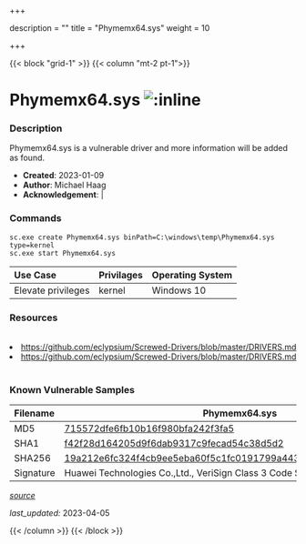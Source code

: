 +++

description = ""
title = "Phymemx64.sys"
weight = 10

+++


{{< block "grid-1" >}}
{{< column "mt-2 pt-1">}}


# Phymemx64.sys ![:inline](/images/twitter_verified.png) 


### Description

Phymemx64.sys is a vulnerable driver and more information will be added as found.

- **Created**: 2023-01-09
- **Author**: Michael Haag
- **Acknowledgement**:  | [](https://twitter.com/)

### Commands

```
sc.exe create Phymemx64.sys binPath=C:\windows\temp\Phymemx64.sys type=kernel
sc.exe start Phymemx64.sys
```

| Use Case | Privilages | Operating System | 
|:---- | ---- | ---- |
| Elevate privileges | kernel | Windows 10 |

### Resources
<br>
<li><a href=" https://github.com/eclypsium/Screwed-Drivers/blob/master/DRIVERS.md"> https://github.com/eclypsium/Screwed-Drivers/blob/master/DRIVERS.md</a></li>
<li><a href="https://github.com/eclypsium/Screwed-Drivers/blob/master/DRIVERS.md">https://github.com/eclypsium/Screwed-Drivers/blob/master/DRIVERS.md</a></li>
<br>

### Known Vulnerable Samples

| Filename | Phymemx64.sys |
|:---- | ---- | 
| MD5 | <a href="https://www.virustotal.com/gui/file/715572dfe6fb10b16f980bfa242f3fa5">715572dfe6fb10b16f980bfa242f3fa5</a> |
| SHA1 | <a href="https://www.virustotal.com/gui/file/f42f28d164205d9f6dab9317c9fecad54c38d5d2">f42f28d164205d9f6dab9317c9fecad54c38d5d2</a> |
| SHA256 | <a href="https://www.virustotal.com/gui/file/19a212e6fc324f4cb9ee5eba60f5c1fc0191799a4432265cbeaa3307c76a7fc0">19a212e6fc324f4cb9ee5eba60f5c1fc0191799a4432265cbeaa3307c76a7fc0</a> |
| Signature | Huawei Technologies Co.,Ltd., VeriSign Class 3 Code Signing 2010 CA, VeriSign   |


[*source*](https://github.com/magicsword-io/LOLDrivers/tree/main/yaml/phymemx64.sys.yml)

*last_updated:* 2023-04-05








{{< /column >}}
{{< /block >}}
